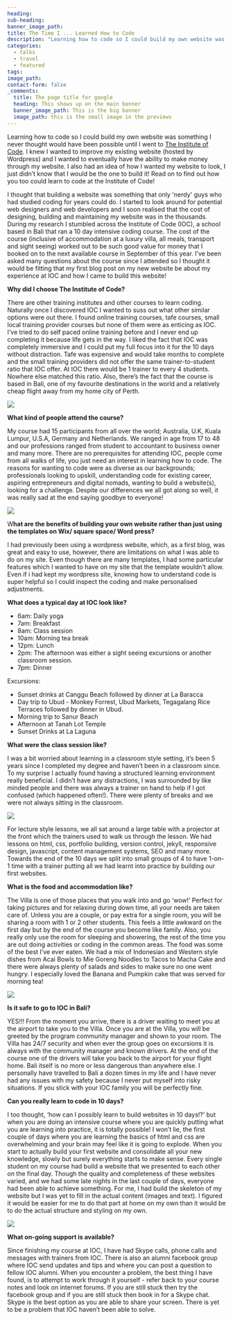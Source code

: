 ```yaml
---
heading:
sub-heading:
banner_image_path:
title: The Time I ... Learned How to Code
description: "Learning how to code so I could build my own website was something I never thought would have been possible until I went to The Institute of Code. I knew I wanted to improve my existing website (hosted by Wordpress) and\_I wanted to eventually have the ability to make money through my website.\_I also had an idea of how I wanted my website to look, I just didn’t know that I would be the one to build it! Read on to find out how you too could learn to code at the Institute of Code!"
categories:
  - talks
  - travel
  - featured
tags:
image_path:
contact-form: false
_comments:
  title: The page title for google
  heading: This shows up on the main banner
  banner_image_path: This is the big banner
  image_path: this is the small image in the previews
---
```



Learning how to code so I could build my own website was something I never thought would have been possible until I went to [The Institute of Code](http://www.instituteofcode.com/). I knew I wanted to improve my existing website (hosted by Wordpress) and I wanted to eventually have the ability to make money through my website. I also had an idea of how I wanted my website to look, I just didn’t know that I would be the one to build it! Read on to find out how you too could learn to code at the Institute of Code!

I thought that building a website was something that only 'nerdy' guys who had studied coding for years could do. I started to look around for potential web designers and web developers and I soon realised that the cost of designing, building and maintaining my website was in the thousands. During my research I stumbled across the Institute of Code (IOC), a school based in Bali that ran a 10 day intensive coding course. The cost of the course (inclusive of accommodation at a luxury villa, all meals, transport and sight seeing) worked out to be such good value for money that I booked on to the next available course in September of this year. I’ve been asked many questions about the course since I attended so I thought it would be fitting that my first blog post on my new website be about my experience at IOC and how I came to build this website!&nbsp;

**Why did I choose The Institute of Code?**

There are other training institutes and other courses to learn coding. Naturally once I discovered IOC I wanted to suss out what other similar options were out there. I found online training courses, tafe courses, small local training provider courses but none of them were as enticing as IOC. I’ve tried to do self paced online training before and I never end up completing it because life gets in the way. I liked the fact that IOC was completely immersive and I could put my full focus into it for the 10 days without distraction. Tafe was expensive and would take months to complete and the small training providers did not offer the same trainer-to-student ratio that IOC offer. At IOC there would be 1 trainer to every 4 students. Nowhere else matched this ratio. Also, there’s the fact that the course is based in Bali, one of my favourite destinations in the world and a relatively cheap flight away from my home city of Perth.&nbsp;

![](/uploads/versions/23469483-10155139805787076-791915004-o---x----1440-960x---.jpg)

**What kind of people attend the course?**

My course had 15 participants from all over the world; Australia, U.K, Kuala Lumpur, U.S.A, Germany and Netherlands. We ranged in age from 17 to 48 and our professions ranged from student to accountant to business owner and many more. There are no prerequisites for attending IOC, people come from all walks of life, you just need an interest in learning how to code. The reasons for wanting to code were as diverse as our backgrounds; professionals looking to upskill, understanding code for existing career, aspiring entrepreneurs and digital nomads, wanting to build a website(s), looking for a challenge. Despite our differences we all got along so well, it was really sad at the end saying goodbye to everyone!&nbsp;

![](/uploads/versions/23514879-10155139805782076-2037778229-o---x----1440-960x---.jpg)

W**hat are the benefits of building your own website rather than just using the templates on Wix/ square space/ Word press?**

I had previously been using a wordpress website, which, as a first blog, was great and easy to use, however, there are limitations on what I was able to do on my site. Even though there are many templates, I had some particular features which I wanted to have on my site that the template wouldn’t allow. Even if i had kept my wordpress site, knowing how to understand code is super helpful so I could inspect the coding and make personalised adjustments.&nbsp;

**What does a typical day at IOC look like?**

* 6am: Daily yoga
* 7am: Breakfast
* 8am: Class session
* 10am: Morning tea break
* 12pm: Lunch
* 2pm: The afternoon was either a sight seeing excursions or another classroom session.
* 7pm: Dinner&nbsp;

Excursions:&nbsp;

* Sunset drinks at Canggu Beach followed by dinner at La Baracca
* Day trip to Ubud - Monkey Forrest, Ubud Markets, Tegagalang Rice Terraces followed by dinner in Ubud.
* Morning trip to Sanur Beach
* Afternoon at Tanah Lot Temple
* Sunset Drinks at La Laguna

**What were the class session like?**

I was a bit worried about learning in a classroom style setting, it’s been 5 years since I completed my degree and haven’t been in a classroom since. To my surprise I actually found having a structured learning environment really beneficial. I didn’t have any distractions, I was surrounded by like minded people and there was always a trainer on hand to help if I got confused (which happened often!). There were plenty of breaks and we were not always sitting in the classroom.&nbsp;

![](/uploads/versions/23516034-10155139805762076-1938699890-o---x----1440-960x---.jpg)

For lecture style lessons, we all sat around a large table with a projector at the front which the trainers used to walk us through the lesson. We had lessons on html, css, portfolio building, version control, jekyll, responsive design, javascript, content management systems, SEO and many more. Towards the end of the 10 days we split into small groups of 4 to have 1-on-1 time with a trainer putting all we had learnt into practice by building our first websites.&nbsp;

**What is the food and accommodation like?**

The Villa is one of those places that you walk into and go ‘wow!’ Perfect for taking pictures and for relaxing during down time, all your needs are taken care of. Unless you are a couple, or pay extra for a single room, you will be sharing a room with 1 or 2 other students. This feels a little awkward on the first day but by the end of the course you become like family. Also, you really only use the room for sleeping and showering, the rest of the time you are out doing activities or coding in the common areas. The food was some of the best I’ve ever eaten. We had a mix of Indonesian and Western style dishes from Acai Bowls to Mie Goreng Noodles to Tacos to Macha Cake and there were always plenty of salads and sides to make sure no one went hungry. I especially loved the Banana and Pumpkin cake that was served for morning tea!

![](/uploads/versions/23469023-10155139805777076-837188440-o---x----1440-960x---.jpg)

**Is it safe to go to IOC in Bali?**

YES!!! From the moment you arrive, there is a driver waiting to meet you at the airport to take you to the Villa. Once you are at the Villa, you will be greeted by the program community manager and shown to your room. The Villa has 24/7 security and when ever the group goes on excursions it is always with the community manager and known drivers. At the end of the course one of the drivers will take you back to the airport for your flight home. Bali itself is no more or less dangerous than anywhere else. I personally have travelled to Bali a dozen times in my life and I have never had any issues with my safety because I never put myself into risky situations. If you stick with your IOC family you will be perfectly fine.&nbsp;

**Can you really learn to code in 10 days?&nbsp;**

I too thought, ‘how can I possibly learn to build websites in 10 days!?’ but when you are doing an intensive course where you are quickly putting what you are learning into practice, it is totally possible! I won’t lie, the first couple of days where you are learning the basics of html and css are overwhelming and your brain may feel like it is going to explode. When you start to actually build your first website and consolidate all your new knowledge, slowly but surely everything starts to make sense. Every single student on my course had build a website that we presented to each other on the final day. Though the quality and completeness of these websites varied, and we had some late nights in the last couple of days, everyone had been able to achieve something. For me, I had build the skeleton of my website but I was yet to fill in the actual content (images and text). I figured it would be easier for me to do that part at home on my own than it would be to do the actual structure and styling on my own.

![](/uploads/versions/23516100-10155139805757076-1804722980-o---x----1440-960x---.jpg)

**What on-going support is available?**

Since finishing my course at IOC, I have had Skype calls, phone calls and messages with trainers from IOC. There is also an alumni facebook group where IOC send updates and tips and where you can post a question to fellow IOC alumni. When you encounter a problem, the best thing I have found, is to attempt to work through it yourself - refer back to your course notes and look on internet forums. If you are still stuck then try the facebook group and if you are still stuck then book in for a Skype chat. Skype is the best option as you are able to share your screen. There is yet to be a problem that IOC haven’t been able to solve.&nbsp;